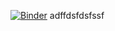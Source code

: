 [![Binder](https://mybinder.org/badge_logo.svg)](https://mybinder.org/v2/gh/davesanjay/test_templet/HEAD)
adffdsfdsfssf
